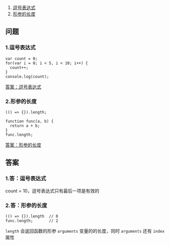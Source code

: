1. [逗号表达式](#1逗号表达式)
2. [形参的长度](#2形参的长度)

## 问题
### 1.逗号表达式
```
var count = 0;
for(var i = 0; i < 5, i < 10; i++) {
  count++;
}
console.log(count);
```
[答案：逗号表达式](#1答逗号表达式)

### 2.形参的长度
```
(() => {}).length;

function func(a, b) {
  return a + b;
}
func.length;
```
[答案：形参的长度](#2答形参的长度)

## 答案
### 1.答：逗号表达式
count = 10，逗号表达式只有最后一项是有效的

### 2.答：形参的长度
```
(() => {}).length  // 0
func.length;       // 2
```
`length` 会返回函数的形参 `arguments` 变量的的长度，同时 `arguments` 还有 `index` 属性